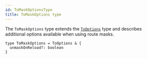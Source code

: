 ```yaml
---
id: ToMaskOptionsType
title: ToMaskOptions type
---
```


The `ToMaskOptions` type extends the [`ToOptions`](../ToOptionsType) type and describes additional options available when using route masks.

```tsx
type ToMaskOptions = ToOptions & {
  unmaskOnReload?: boolean
}
```
